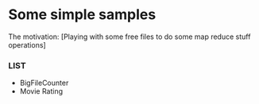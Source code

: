 Some simple samples
=====================

The motivation: [Playing with some free files to do some map reduce stuff operations]

###  LIST
* BigFileCounter
* Movie Rating
